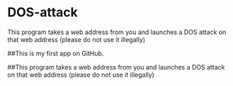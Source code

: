 # DOS-attack
This program takes a web address from you and launches a DOS attack on that web address (please do not use it illegally)


##This is my first app on GitHub.

##This program takes a web address from you and launches a DOS attack on that web address (please do not use it illegally)
